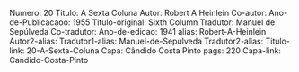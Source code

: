 Numero: 20
Titulo: A Sexta Coluna
Autor: Robert A Heinlein
Co-autor: 
Ano-de-Publicacaoo: 1955
Titulo-original: Sixth Column
Tradutor: Manuel de Sepúlveda
Co-tradutor: 
Ano-de-edicao: 1941
alias: Robert-A-Heinlein
Autor2-alias: 
Tradutor1-alias: Manuel-de-Sepulveda
Tradutor2-alias: 
Titulo-link: 20-A-Sexta-Coluna
Capa: Cândido Costa Pinto
pags: 220
Capa-link: Candido-Costa-Pinto